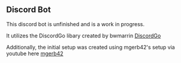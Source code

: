 ## Discord Bot

This discord bot is unfinished and is a work in progress.

It utilizes the DiscordGo libary created by bwmarrin [DiscordGo](https://github.com/bwmarrin/discordgo)

Additionally, the initial setup was created using mgerb42's setup via youtube here [mgerb42](https://www.youtube.com/watch?v=R85sRm01870)

